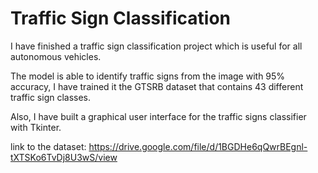 # Traffic Sign Classification

I have finished a traffic sign classification project which is useful for all autonomous vehicles.

The model is able to identify traffic signs from the image with 95% accuracy, I have trained it the GTSRB dataset that contains 43 different traffic sign classes.

Also, I have built a graphical user interface for the traffic signs classifier with Tkinter.



link to the dataset: 
https://drive.google.com/file/d/1BGDHe6qQwrBEgnl-tXTSKo6TvDj8U3wS/view